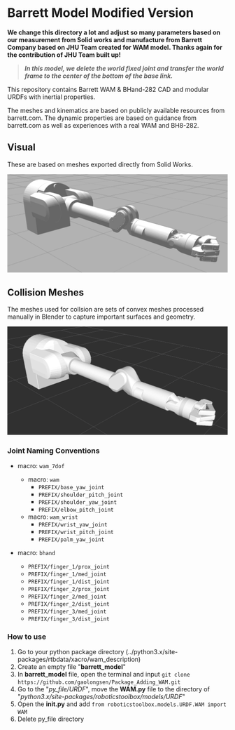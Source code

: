 Barrett Model Modified Version
=============

**We change this directory a lot and adjust so many parameters based on our measurement from Solid works and manufacture from Barrett Company based on JHU Team created for WAM model. Thanks again for the contribution of JHU Team built up!**

> ***In this model, we delete the world fixed joint and transfer the world frame to the center of the bottom of the base link.*** 

This repository contains Barrett WAM & BHand-282 CAD and modular URDFs with inertial properties.

The meshes and kinematics are based on publicly available resources from barrett.com. The dynamic properties are based on guidance from barrett.com as well as experiences with a real WAM and BH8-282.

## Visual

These are based on meshes exported directly from Solid Works.

![](doc/wam_visual.png)

## Collision Meshes

The meshes used for collsion are sets of convex meshes processed manually in Blender to capture important surfaces and geometry.

![](doc/wam_collision.png)


### Joint Naming Conventions

* macro: `wam_7dof`
    * macro: `wam`
        * `PREFIX/base_yaw_joint`
        * `PREFIX/shoulder_pitch_joint`
        * `PREFIX/shoulder_yaw_joint`
        * `PREFIX/elbow_pitch_joint`
    * macro: `wam_wrist`
        * `PREFIX/wrist_yaw_joint`
        * `PREFIX/wrist_pitch_joint`
        * `PREFIX/palm_yaw_joint`

* macro: `bhand`
  * `PREFIX/finger_1/prox_joint`
  * `PREFIX/finger_1/med_joint`
  * `PREFIX/finger_1/dist_joint`
  * `PREFIX/finger_2/prox_joint`
  * `PREFIX/finger_2/med_joint`
  * `PREFIX/finger_2/dist_joint`
  * `PREFIX/finger_3/med_joint`
  * `PREFIX/finger_3/dist_joint`

### How to use

1. Go to your python package directory (../python3.x/site-packages/rtbdata/xacro/wam_description)
2. Create an empty file "**barrett_model**"
3. In **barrett_model** file, open the terminal and input `git clone https://github.com/gaolongsen/Package_Adding_WAM.git`
4. Go to the "*py_file/URDF*", move the **WAM.py** file to the directory of "*python3.x/site-packages/roboticstoolbox/models/URDF*"
5. Open the __init.py__ and add `from roboticstoolbox.models.URDF.WAM import WAM`
6. Delete py_file directory
